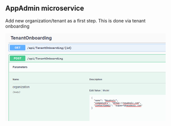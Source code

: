 ﻿## AppAdmin microservice

Add new organization/tenant as a first step. This is done via tenant onboarding

![Create Tenant](create-tenant.png)